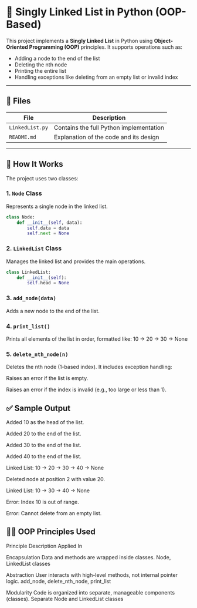 # 🧠 Singly Linked List in Python (OOP-Based)

This project implements a **Singly Linked List** in Python using **Object-Oriented Programming (OOP)** principles. It supports operations such as:

- Adding a node to the end of the list
- Deleting the nth node
- Printing the entire list
- Handling exceptions like deleting from an empty list or invalid index

---

## 📁 Files

| File         | Description                                |
|--------------|--------------------------------------------|
| `LinkedList.py` | Contains the full Python implementation |
| `README.md`      | Explanation of the code and its design |

---

## 🔧 How It Works

The project uses two classes:

### 1. `Node` Class
Represents a single node in the linked list.

```python
class Node:
    def __init__(self, data):
        self.data = data
        self.next = None
```
### 2. `LinkedList` Class
Manages the linked list and provides the main operations.
```python
class LinkedList:
    def __init__(self):
        self.head = None
```

### 3. `add_node(data)`
Adds a new node to the end of the list.

### 4. `print_list()`
Prints all elements of the list in order, formatted like:
10 -> 20 -> 30 -> None

### 5. `delete_nth_node(n)`
Deletes the nth node (1-based index). It includes exception handling:

Raises an error if the list is empty.

Raises an error if the index is invalid (e.g., too large or less than 1).

## ✅ Sample Output

Added 10 as the head of the list.

Added 20 to the end of the list.

Added 30 to the end of the list.

Added 40 to the end of the list.

Linked List: 10 -> 20 -> 30 -> 40 -> None

Deleted node at position 2 with value 20.

Linked List: 10 -> 30 -> 40 -> None

Error: Index 10 is out of range.

Error: Cannot delete from an empty list.


## 👨‍🏫 OOP Principles Used
Principle	Description	Applied In

Encapsulation	Data and methods are wrapped inside classes.	Node, LinkedList classes

Abstraction	User interacts with high-level methods, not internal pointer logic.	add_node, delete_nth_node, print_list

Modularity	Code is organized into separate, manageable components (classes).	Separate Node and LinkedList classes
